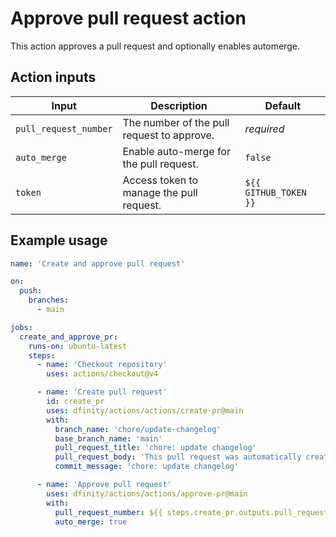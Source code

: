 # Approve pull request action

This action approves a pull request and optionally enables automerge.

## Action inputs

| Input                 | Description                                | Default               |
| --------------------- | ------------------------------------------ | --------------------- |
| `pull_request_number` | The number of the pull request to approve. | _required_            |
| `auto_merge`          | Enable auto-merge for the pull request.    | `false`               |
| `token`               | Access token to manage the pull request.   | `${{ GITHUB_TOKEN }}` |

## Example usage

```yaml
name: 'Create and approve pull request'

on:
  push:
    branches:
      - main

jobs:
  create_and_approve_pr:
    runs-on: ubuntu-latest
    steps:
      - name: 'Checkout repository'
        uses: actions/checkout@v4

      - name: 'Create pull request'
        id: create_pr
        uses: dfinity/actions/actions/create-pr@main
        with:
          branch_name: 'chore/update-changelog'
          base_branch_name: 'main'
          pull_request_title: 'chore: update changelog'
          pull_request_body: 'This pull request was automatically created by a GitHub Action to update changelogs.'
          commit_message: 'chore: update changelog'

      - name: 'Approve pull request'
        uses: dfinity/actions/actions/approve-pr@main
        with:
          pull_request_number: ${{ steps.create_pr.outputs.pull_request_number }}
          auto_merge: true
```
